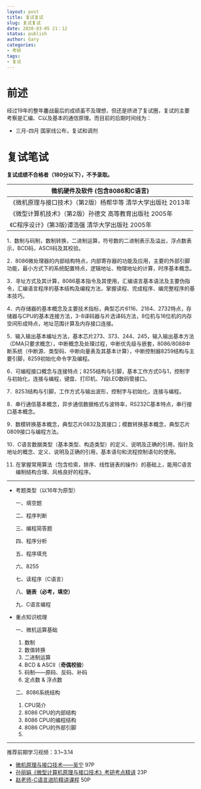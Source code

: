 ```yaml
---
layout: post
title: 复试复试
slug: 复试复试
date: 2020-03-05 21：12
status: publish
author: Gary
categories: 
- 考研
tags: 
- 复试
---
```


# 前述

经过19年的整年鏖战最后的成绩虽不及理想，但还是挤进了复试圈，复试的主要考察是汇编、C以及基本的通信原理。而目前的后期时间线为：

- 三月-四月 国家线公布，复试和调剂

# 复试笔试

**复试成绩不合格者（180分以下），不予录取。**

| 微机硬件及软件 (包含8086和C语言)                             |
| ------------------------------------------------------------ |
| 《微机原理与接口技术》（第2版）杨帮华等 清华大学出版社 2013年 |
| 《微型计算机技术》（第2版）孙德文 高等教育出版社 2005年      |
| 《C程序设计》(第3版)谭浩强 清华大学出版社  2005年            |

1．数制与码制，数制转换，二进制运算，符号数的二进制表示及溢出，浮点数表示，BCD码，ASCII码及其校验。

2．8086微处理器的内部结构特点，内部寄存器的功能及应用，主要的外部引脚功能，最小方式下的系统配置特点，逻辑地址、物理地址的计算，时序基本概念。

3．寻址方式及其计算，8086基本指令及其使用，汇编语言基本语法及主要伪指令，汇编语言程序的基本结构及编程方法，掌握读程、完成程序、编完整程序的基本技巧。

4．内存储器的基本概念及主要技术指标，典型芯片6116、2164、2732特点，存储器与CPU的基本连接方法，3-8译码器与片选译码方法，8位机与16位机的内存空间形成特点，地址范围计算及内存接口连接。

5．输入输出基本编址方法，基本芯片273、373、244、245，输入输出基本方法（DMA只要求概念），中断概念及处理过程，中断优先级与嵌套，8086/8088中断系统（中断源、类型码、中断向量表及其基本计算），中断控制器8259结构与主要引脚，8259初始化命令字及编程。

6．可编程接口概念与连接特点；8255结构与引脚，基本工作方式0与1，控制字与初始化，连接与编程，键盘、打印机、7段LED数码管接口。

7．8253结构与引脚，工作方式与输出波形，控制字与初始化，连接与编程。

8．串行通信基本概念，异步通信数据格式与波特率，RS232C基本特点，串行接口基本概念。

9．数模转换基本概念，典型芯片0832及其接口；模数转换基本概念，典型芯片0809接口与编程方法。

10．C语言数据类型（基本类型、构造类型）的定义、说明及正确的引用，指针及地址的概念、定义、说明及正确的引用，基本语句和流程控制语句的使用。

11. 在掌握常用算法（包含检索，排序、线性链表的操作）的基础上，能用C语言编制结构合理、风格良好的程序。

---

- 考题类型（以16年为原型）

  ㇐、填空题

  二、程序判断

  三、编程简答题

  四、程序分析

  五、程序填充

  六、8255

  七、读程序（C语言）

  八、**链表（必考，填空）**

  九、C语言编程

- 重点知识梳理

  一、微机运算基础

  1. 数制
  2. 数值转换
  3. 二进制运算
  4. BCD & ASCII（**奇偶校验**）
  5. 码制——原码、反码、补码
  6. 定点数 & 浮点数

  二、8086系统结构

  1. CPU简介
  2. 8086 CPU的内部结构
  3. 8086 CPU的编程结构
  4. 8086 CPU的外部引脚
  5. 

---

推荐前期学习视频：3.1~3.14

- [微机原理与接口技术——吴宁](https://www.bilibili.com/video/av25962916) 97P
- [孙丽娟《微型计算机原理与接口技术》考研考点精讲](https://www.bilibili.com/video/av8912554) 23P
- [赵老师-C语言进阶精讲课程](https://www.bilibili.com/video/av24024521) 50P